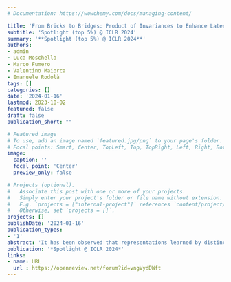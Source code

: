 ```yaml
---
# Documentation: https://wowchemy.com/docs/managing-content/

title: 'From Bricks to Bridges: Product of Invariances to Enhance Latent Space Communication'
subtitle: 'Spotlight (top 5%) @ ICLR 2024'
summary: '**Spotlight (top 5%) @ ICLR 2024**'
authors:
- admin
- Luca Moschella
- Marco Fumero
- Valentino Maiorca
- Emanuele Rodolà
tags: []
categories: []
date: '2024-01-16'
lastmod: 2023-10-02
featured: false
draft: false
publication_short: ""

# Featured image
# To use, add an image named `featured.jpg/png` to your page's folder.
# Focal points: Smart, Center, TopLeft, Top, TopRight, Left, Right, BottomLeft, Bottom, BottomRight.
image:
  caption: ''
  focal_point: 'Center'
  preview_only: false

# Projects (optional).
#   Associate this post with one or more of your projects.
#   Simply enter your project's folder or file name without extension.
#   E.g. `projects = ["internal-project"]` references `content/project/deep-learning/index.md`.
#   Otherwise, set `projects = []`.
projects: []
publishDate: '2024-01-16'
publication_types:
- '1'
abstract: 'It has been observed that representations learned by distinct neural networks conceal structural similarities when the models are trained under similar inductive biases. From a geometric perspective, identifying the classes of transformations and the related invariances that connect these representations is fundamental to unlocking applications, such as merging, stitching, and reusing different neural modules. However, estimating task-specific transformations a priori can be challenging and expensive due to several factors (e.g., weights initialization, training hyperparameters, or data modality). To this end, we introduce a versatile method to directly incorporate a set of invariances into the representations, constructing a product space of invariant components on top of the latent representations without requiring prior knowledge about the optimal invariance to infuse. We validate our solution on classification and reconstruction tasks, observing consistent latent similarity and downstream performance improvements in a zero-shot stitching setting. The experimental analysis comprises three modalities (vision, text, and graphs), twelve pretrained foundational models, nine benchmarks, and several architectures trained from scratch.'
publication: '*Spotlight @ ICLR 2024*'
links:
- name: URL
  url : https://openreview.net/forum?id=vngVydDWft
---
```


